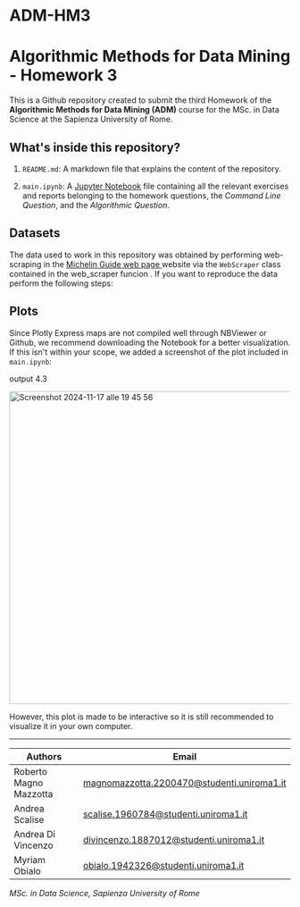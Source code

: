 # ADM-HM3

# Algorithmic Methods for Data Mining - Homework 3

 This is a Github repository created to submit the third Homework of the **Algorithmic Methods for Data Mining (ADM)** course for the MSc. in Data Science at the Sapienza University of Rome.


## What's inside this repository?

1. `README.md`: A markdown file that explains the content of the repository.

2. `main.ipynb`: A [Jupyter Notebook](https://github.com/robertomagno1/ADM-HM3/blob/main/main.ipynb) file containing all the relevant exercises and reports belonging to the homework questions, the *Command Line Question*, and the *Algorithmic Question*.

 ## Datasets

 The data used to work in this repository was obtained by performing web-scraping in the [Michelin Guide web page ](https://guide.michelin.com/en/it/restaurants) website via the `WebScraper` class contained in the web_scraper funcion . If you want to reproduce the data perform the following steps:



## Plots

 Since Plotly Express maps are not compiled well through NBViewer or Github, we recommend downloading the Notebook for a better visualization. If this isn't within your scope, we added a screenshot of the plot included in `main.ipynb`:

output 4.3 

<img width="560" alt="Screenshot 2024-11-17 alle 19 45 56" src="https://github.com/user-attachments/assets/ad1a8655-8c44-425e-8da2-61dfd958dd1f">

 However, this plot is made to be interactive so it is still recommended to visualize it in your own computer.

---

| **Authors**          | **Email**                                      |
|-----------------------|-----------------------------------------------|
| Roberto Magno Mazzotta | magnomazzotta.2200470@studenti.uniroma1.it   |
| Andrea Scalise | scalise.1960784@studenti.uniroma1.it |
| Andrea Di Vincenzo | divincenzo.1887012@studenti.uniroma1.it |
| Myriam Obialo  | obialo.1942326@studenti.uniroma1.it  |

 

 *MSc. in Data Science, Sapienza University of Rome*


